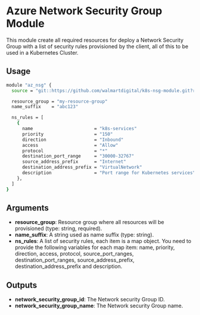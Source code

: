 # Azure Network Security Group Module

This module create all required resources for deploy a Network Security Group with a list of security rules provisioned by the client, all of this to be used in a Kubernetes Cluster.

## Usage

```bash
module "az_nsg" {
  source = "git::https://github.com/walmartdigital/k8s-nsg-module.git?ref=0.0.1"

  resource_group = "my-resource-group"
  name_suffix    = "abc123"

  ns_rules = [
    {
      name                       = "k8s-services"
      priority                   = "150"
      direction                  = "Inbound"
      access                     = "Allow"
      protocol                   = "*"
      destination_port_range     = "30000-32767"
      source_address_prefix      = "Internet"
      destination_address_prefix = "VirtualNetwork"
      description                = "Port range for Kubernetes services"
    },
  ]
}
```

## Arguments

* **resource_group**: Resource group where all resources will be provisioned (type: string, required).
* **name_suffix**: A string used as name suffix (type: string).
* **ns_rules**: A list of security rules, each item is a map object. You need to provide the following variables for each map item: name, priority, direction, access, protocol, source_port_ranges, destination_port_ranges, source_address_prefix, destination_address_prefix and description.

## Outputs

* **network_security_group_id**: The Network security Group ID.
* **network_security_group_name**: The Network security Group name.